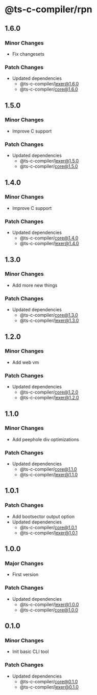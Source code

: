 # @ts-c-compiler/rpn

## 1.6.0

### Minor Changes

- Fix changesets

### Patch Changes

- Updated dependencies
  - @ts-c-compiler/lexer@1.6.0
  - @ts-c-compiler/core@1.6.0

## 1.5.0

### Minor Changes

- Improve C support

### Patch Changes

- Updated dependencies
  - @ts-c-compiler/lexer@1.5.0
  - @ts-c-compiler/core@1.5.0

## 1.4.0

### Minor Changes

- Improve C support

### Patch Changes

- Updated dependencies
  - @ts-c-compiler/core@1.4.0
  - @ts-c-compiler/lexer@1.4.0

## 1.3.0

### Minor Changes

- Add more new things

### Patch Changes

- Updated dependencies
  - @ts-c-compiler/core@1.3.0
  - @ts-c-compiler/lexer@1.3.0

## 1.2.0

### Minor Changes

- Add web vm

### Patch Changes

- Updated dependencies
  - @ts-c-compiler/core@1.2.0
  - @ts-c-compiler/lexer@1.2.0

## 1.1.0

### Minor Changes

- Add peephole div optimizations

### Patch Changes

- Updated dependencies
  - @ts-c-compiler/core@1.1.0
  - @ts-c-compiler/lexer@1.1.0

## 1.0.1

### Patch Changes

- Add bootsector output option
- Updated dependencies
  - @ts-c-compiler/core@1.0.1
  - @ts-c-compiler/lexer@1.0.1

## 1.0.0

### Major Changes

- First version

### Patch Changes

- Updated dependencies
  - @ts-c-compiler/lexer@1.0.0
  - @ts-c-compiler/core@1.0.0

## 0.1.0

### Minor Changes

- Init basic CLI tool

### Patch Changes

- Updated dependencies
  - @ts-c-compiler/core@0.1.0
  - @ts-c-compiler/lexer@0.1.0
